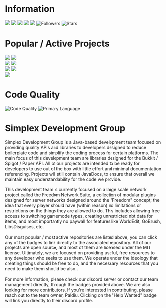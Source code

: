 # Information
[<img src="https://img.shields.io/badge/Help%20Wanted-Join%20Our%20Team!-8F43EE?style=for-the-badge">](https://discord.com/users/180886193594957824)
[<img src="https://img.shields.io/badge/Website-simplexdev.app-8F43EE?style=for-the-badge">](https://simplexdev.app)
[<img src="https://img.shields.io/discord/813170890517905490?color=8F43EE&label=SimplexDev&logo=Discord&logoColor=efefef&style=for-the-badge">](https://discord.gg/4PdtmrVNRx)
[<img src="https://img.shields.io/badge/Team%20Owner-Paldiu-8F43EE?style=for-the-badge">](https://github.com/Paldiu)
[<img src="https://img.shields.io/badge/Team%20Manager-VideoGameSmash12-8F43EE?style=for-the-badge">](https://github.com/VideoGameSmash12)
![Followers](https://img.shields.io/github/followers/SimplexDevelopment?style=for-the-badge)
![Stars](https://img.shields.io/github/stars/SimplexDevelopment?style=for-the-badge)
# Popular / Active Projects
[<img src="https://img.shields.io/badge/Polarize-Coordinate%20Conversion%20Library-F49D1A?style=for-the-badge">](https://github.com/SimplexDevelopment/Polarize)
[<img src="https://img.shields.io/badge/SimplexCore-Generic%20API%20for%20Bukkit-F49D1A?style=for-the-badge">](https://github.com/SimplexDevelopment/SimplexCore)
<br>
[<img src="https://img.shields.io/badge/SimplexSS-Service%20Scheduler-FF6000?style=for-the-badge">](https://github.com/SimplexDevelopment/SimplexSS)
[<img src="https://img.shields.io/badge/SimplexCL-Command%20Loader-FF6000?style=for-the-badge">](https://github.com/SimplexDevelopment/SimplexCL)
<br>
[<img src="https://img.shields.io/badge/Traverse-Server%20Management-F0EB8D?style=for-the-badge">](https://github.com/SimplexDevelopment/Traverse)
[<img src="https://img.shields.io/badge/FreedomNetworkSuite-Freedom%20Server%20Modules-F0EB8D?style=for-the-badge">](https://github.com/SimplexDevelopment/FreedomNetworkSuite)
<br>
[<img src="https://img.shields.io/badge/FeelingLucky-Luck%20Driven%20Mechanics%20Plugin-774360?style=for-the-badge">](https://github.com/SimplexDevelopment/FeelingLucky)
# Code Quality
![Code Quality](https://img.shields.io/badge/Code%20Quality-A+-brightgreen?style=for-the-badge)
![Primary Language](https://img.shields.io/static/v1?label=Java&message=100%25&color=blue&style=for-the-badge&logo=openjdk)

# Simplex Development Group

<p>
Simplex Development Group is a Java-based development team focused on providing quality APIs and libraries to developers designed to reduce boilerplate code and simplify the coding process for certain platforms.
The main focus of this development team are libraries designed for the Bukkit / Spigot / Paper API.
All of our projects are intended to be ready for developers to use out of the box with little effort and minimal documentation referencing.
Projects will still contain JavaDocs, to ensure that overall we maintain easy understandability for the code we provide.
<br>
<br>
This development team is currently focused on a large scale network project called the Freedom Network Suite, a collection of modular plugins designed for server networks designed around the "Freedom" concept; the idea that every player should have (within reason) no limitations or restrictions on the things they are allowed to do. This includes allowing free access to switching gamemode types, creating unrestricted nbt data for items, and most importantly no paywall for features like WorldEdit, GoBrush, LibsDisguises, etc.
<br>
<br>
Our most popular / most active repositories are listed above, you can click any of the badges to link directly to the associated repository.
All of our projects are open source, and most of them are licensed under the MIT license. Ultimately, we are focused on providing useful, free resources to any developer who seeks to use them.
We operate under the ideology that creating things should be free to do, and the necessary resources that you need to make them should be also..
<br>
<br>
For more information, please check our discord server or contact our team management directly, through the badges provided above.
We are also looking for more contributors. If you're interested in contributing, please reach out to the team owner, Paldiu.
Clicking on the "Help Wanted" badge will link you directly to their discord profile.
</p>

